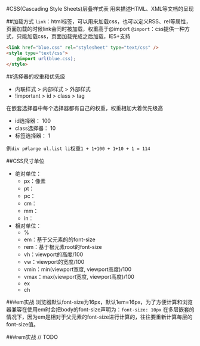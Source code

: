 #CSS(Cascading Style Sheets)层叠样式表
用来描述HTML、XML等文档的呈现

##加载方式
`link`：html标签，可以用来加载css，也可以定义RSS、rel等属性，页面加载的时候link会同时被加载，权重高于@import
`@import`：css提供一种方式，只能加载css，页面加载完成之后加载，IE5+支持
``` HTML
<link href="blue.css" rel="stylesheet" type="text/css" />  
<style type="text/css">  
	@import url(blue.css);  
</style>  
```

##选择器的权重和优先级
+ 内联样式 > 内部样式 > 外部样式
+ !important > id > class > tag

在嵌套选择器中每个选择器都有自己的权重，权重相加大着优先级高

+ id选择器：    100
+ class选择器： 10
+ 标签选择器：    1

例`div p#large ul.list li`权重`1 + 1+100 + 1+10 + 1 = 114`

##CSS尺寸单位
+ 绝对单位：
    + px：像素
    + pt：
    + pc：
    + cm：
    + mm：
    + in：
+ 相对单位：
    + %
    + em：基于父元素的的font-size
    + rem：基于根元素root的font-size
    + vh：viewport的高度/100
    + vw：viewport的宽度/100
    + vmin：min(viewport宽度, viewport高度)/100
    + vmax：max(viewport宽度, viewport高度)/100
    + ex
    + ch


###em实战
浏览器默认font-size为16px，默认1em=16px，为了方便计算和浏览器兼容在使用em时会把body的font-size声明为：`font-size: 10px`
在多层嵌套的情况下，因为em是相对于父元素的font-size进行计算的，往往要重新计算每层的font-size值。

###rem实战
// TODO
